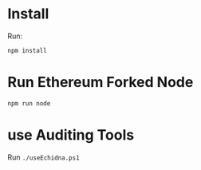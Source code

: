 # Install

Run:

`npm install`

# Run Ethereum Forked Node

`npm run node`

# use Auditing Tools

Run
`./useEchidna.ps1`
